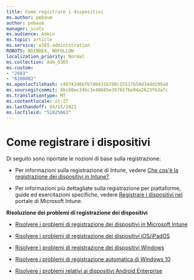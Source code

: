 ```yaml
---
title: Come registrare i dispositivi
ms.author: pebaum
author: pebaum
manager: scotv
ms.audience: Admin
ms.topic: article
ms.service: o365-administration
ROBOTS: NOINDEX, NOFOLLOW
localization_priority: Normal
ms.collection: Adm_O365
ms.custom:
- "2683"
- "6200002"
ms.openlocfilehash: c40742d6bfb7d0431b788c15517b50d34dd199a0
ms.sourcegitcommit: 8bc60ec34bc1e40685e3976576e04a2623f63a7c
ms.translationtype: MT
ms.contentlocale: it-IT
ms.lasthandoff: 04/15/2021
ms.locfileid: "51825663"
---
```

# <a name="how-to-enroll-devices"></a>Come registrare i dispositivi

Di seguito sono riportate le nozioni di base sulla registrazione:

- Per informazioni sulla registrazione di Intune, vedere [Che cos'è la registrazione dei dispositivi in Intune?](https://docs.microsoft.com/mem/intune/enrollment/device-enrollment).

- Per informazioni più dettagliate sulla registrazione per piattaforme, guide ed esercitazioni specifiche, vedere [Registrare i dispositivi nel](https://docs.microsoft.com/mem/intune/enrollment/) portale di Microsoft Intune.

**Risoluzione dei problemi di registrazione dei dispositivi**

- [Risolvere i problemi di registrazione dei dispositivi in Microsoft Intune](https://docs.microsoft.com/mem/intune/enrollment/troubleshoot-device-enrollment-in-intune)

- [Risolvere i problemi di registrazione dei dispositivi iOS/iPadOS](https://docs.microsoft.com/mem/intune/enrollment/troubleshoot-ios-enrollment-errors)

- [Risolvere i problemi di registrazione dei dispositivi Windows](https://docs.microsoft.com/mem/intune/enrollment/troubleshoot-windows-enrollment-errors)

- [Risolvere i problemi di registrazione automatica di Windows 10](https://docs.microsoft.com/mem/intune/enrollment/troubleshoot-windows-auto-enrollment)

- [Risolvere i problemi relativi ai dispositivi Android Enterprise](https://docs.microsoft.com/mem/intune/enrollment/troubleshoot-android-enrollment)


